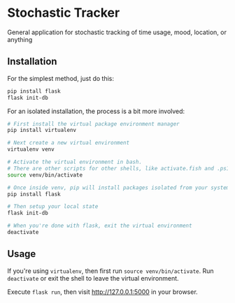 # Stochastic Tracker

General application for stochastic tracking of time usage, mood, location, or anything

## Installation

For the simplest method, just do this:

```bash
pip install flask
flask init-db
```

For an isolated installation, the process is a bit more involved:

```bash
# First install the virtual package environment manager
pip install virtualenv

# Next create a new virtual environment
virtualenv venv

# Activate the virtual environment in bash.
# There are other scripts for other shells, like activate.fish and .ps1
source venv/bin/activate

# Once inside venv, pip will install packages isolated from your system
pip install flask

# Then setup your local state
flask init-db

# When you're done with flask, exit the virtual environment
deactivate
```

## Usage

If you're using `virtualenv`, then first run `source venv/bin/activate`. Run `deactivate` or exit the shell to leave the virtual environment.

Execute `flask run`, then visit http://127.0.0.1:5000 in your browser.
